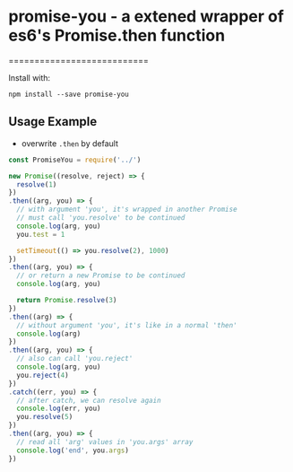 # promise-you - a extened wrapper of es6's Promise.then function
===========================

Install with:

    npm install --save promise-you
    
## Usage Example

* overwrite `.then` by default
```js
const PromiseYou = require('../')

new Promise((resolve, reject) => {
  resolve(1)
})
.then((arg, you) => {
  // with argument 'you', it's wrapped in another Promise
  // must call 'you.resolve' to be continued
  console.log(arg, you)
  you.test = 1

  setTimeout(() => you.resolve(2), 1000)
})
.then((arg, you) => {
  // or return a new Promise to be continued
  console.log(arg, you)

  return Promise.resolve(3)
})
.then((arg) => {
  // without argument 'you', it's like in a normal 'then'
  console.log(arg)
})
.then((arg, you) => {
  // also can call 'you.reject'
  console.log(arg, you)
  you.reject(4)
})
.catch((err, you) => {
  // after catch, we can resolve again
  console.log(err, you)
  you.resolve(5)
})
.then((arg, you) => {
  // read all 'arg' values in 'you.args' array
  console.log('end', you.args)
})
```
